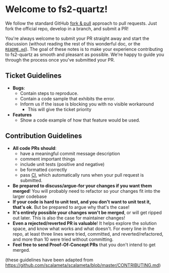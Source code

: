 # Welcome to fs2-quartz!

We follow the standard GitHub [fork & pull](https://help.github.com/articles/using-pull-requests/#fork--pull) approach to pull requests. Just fork the official repo, develop in a branch, and submit a PR!

You're always welcome to submit your PR straight away and start the discussion (without reading the rest of this wonderful doc, or the [`README.md`](README.md)). The goal of these notes is to make your experience contributing to fs2-quartz as smooth and pleasant as possible. We're happy to guide you through the process once you've submitted your PR.

## Ticket Guidelines

- **Bugs**:
	- Contain steps to reproduce.
	- Contain a code sample that exhibits the error.
	- Inform us if the issue is blocking you with no visible workaround
		- This will give the ticket priority
- **Features**
	- Show a code example of how that feature would be used.

## Contribution Guidelines

- **All code PRs should**:
	- have a meaningful commit message description
	- comment important things
	- include unit tests (positive and negative)
	- be formatted correctly
	- pass [CI](https://app.codeship.com/projects/223399), which automatically runs when your pull request is submitted.
- **Be prepared to discuss/argue-for your changes if you want them merged**!
  You will probably need to refactor so your changes fit into the larger
  codebase
- **If your code is hard to unit test, and you don't want to unit test it,
  that's ok**. But be prepared to argue why that's the case!
- **It's entirely possible your changes won't be merged**, or will get ripped
  out later. This is also the case for maintainer changes!
- **Even a rejected/reverted PR is valuable**! It helps explore the solution
  space, and know what works and what doesn't. For every line in the repo, at
  least three lines were tried, committed, and reverted/refactored, and more
  than 10 were tried without committing.
- **Feel free to send Proof-Of-Concept PRs** that you don't intend to get merged.

(these guidelines have been adapted from https://github.com/scalameta/scalameta/blob/master/CONTRIBUTING.md)
